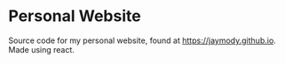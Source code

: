 # Personal Website
Source code for my personal website, found at https://jaymody.github.io.
Made using react.